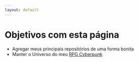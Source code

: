 ```yaml
---
layout: default
---
```


# Objetivos com esta página

*   Agregar meus principais repositórios de uma forma bonita
*   Manter o Universo do meu [RPG Cyberpunk](https://escobardobar.github.io/rpg/index.html)